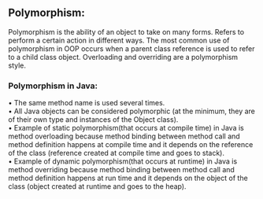 <h2>Polymorphism:</h2> 
Polymorphism is the ability of an object to take on many forms. Refers to perform a certain action in different ways. The most common use of polymorphism in OOP occurs when a parent class reference is used to refer to a child class object. Overloading and overriding are a polymorphism style.<br>
<h3>Polymorphism in Java:</h3>
•	The same method name is used several times.<br>
•	All Java objects can be considered polymorphic (at the minimum, they are of their own type and instances of the Object class).<br>
•	Example of static polymorphism(that occurs at compile time) in Java is method overloading because method binding between method call and method definition happens at compile time and it depends on the reference of the class (reference created at compile time and goes to stack).<br>
•	Example of dynamic polymorphism(that occurs at runtime) in Java is method overriding because method binding between method call and method definition happens at run time and it depends on the object of the class (object created at runtime and goes to the heap).<br>
